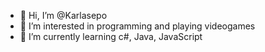 - 👋 Hi, I’m @Karlasepo
- 👀 I’m interested in programming and playing videogames
- 🌱 I’m currently learning c#, Java, JavaScript


<!---
Karlasepo/Karlasepo is a ✨ special ✨ repository because its `README.md` (this file) appears on your GitHub profile.
You can click the Preview link to take a look at your changes.
--->
